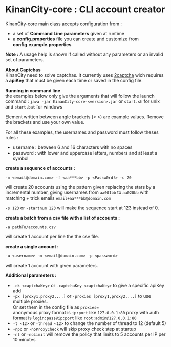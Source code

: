 # KinanCity-core : CLI account creator

KinanCity-core main class accepts configuration from :
- a set of **Command Line parameters** given at runtime
- a **config.properties** file you can create and customize from **config.example.properties**

**Note :**  A usage help is shown if called without any parameters or an invalid set of parameters.

**About Captchas**  
KinanCity need to solve captchas. It currently uses [2captcha](https://2captcha.com) wich requires a **apiKey** that must be given each time or saved in the config file.

**Running in command line**  
the examples below only give the arguments that will follow the launch command : `java -jar KinanCity-core-<version>.jar` or `start.sh` for unix and `start.bat` for windows

Element written between angle brackets (< >) are example values. Remove the brackets and use your own value.

For all these examples, the usernames and password must follow theses rules :  
- username : between 6 and 16 characters with no spaces
- password : with lower and uppercase letters, numbers and at least a symbol


**create a sequence of accounts :**

`-m <email@domain.com> -f <aa***bb> -p <Passw0rd!> -c 20`  

will create 20 accounts using the pattern given replacing the stars by a incremental number, giving usernames from `aa001bb` to `aa020bb` with matching + trick emails `email+aa***bb@domain.com`

`-s 123` or `-startnum 123` will make the sequence start at 123 instead of 0.

**create a batch from a csv file with a list of accounts :**

`-a pathTo/accounts.csv`

will create 1 account per line the the csv file.

**create a single account :**

`-u <username> -m <email@domain.com> -p <password>`

will create 1 account with given parameters.

**Additional parameters :**

* `-ck <captchaKey>` or `-captchaKey <captchaKey>` to give a specific apiKey add
* `-px [proxy1,proxy2,...]` or `-proxies [proxy1,proxy2,...]` to use multiple proxies.  
Or set them in the config file as `proxies=`  
anonymous proxy format is `ip:port` like `127.0.0.1:80`
proxy with auth format is `login:pass@ip:port` like `root:admin@127.0.0.1:80`
* `-t <12>` or `-thread <12>` to change the number of thread to 12 (default 5)
* `-npc` or `-noProxyCheck` will skip proxy check step at startup
* `-nl` or `-noLimit` will remove the policy that limits to 5 accounts per IP per 10 minutes
